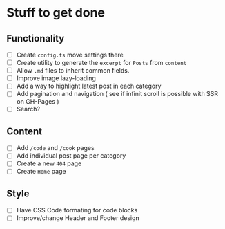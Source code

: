 # Stuff to get done

## Functionality
 - [ ] Create `config.ts` move settings there
 - [ ] Create utility to generate the `excerpt` for `Posts` from `content`
 - [ ] Allow `.md` files to inherit common fields.
 - [ ] Improve image lazy-loading
 - [ ] Add a way to highlight latest post in each category
 - [ ] Add pagination and navigation ( see if infinit scroll is possible with SSR on GH-Pages )
 - [ ] Search?
 
 ## Content
 - [ ] Add `/code` and `/cook` pages
 - [ ] Add individual post page per category
 - [ ] Create a new `404` page
 - [ ] Create `Home` page

## Style
- [ ] Have CSS Code formating for code blocks
- [ ] Improve/change Header and Footer design